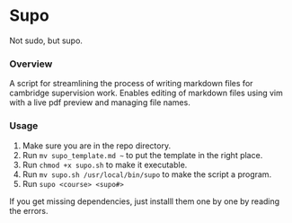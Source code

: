 # Supo
Not sudo, but supo.

### Overview
A script for streamlining the process of writing markdown files for cambridge supervision work.
Enables editing of markdown files using vim with a live pdf preview and managing file names.

### Usage
1. Make sure you are in the repo directory.
2. Run `mv supo_template.md ~` to put the template in the right place.
3. Run `chmod +x supo.sh` to make it executable.
4. Run `mv supo.sh /usr/local/bin/supo` to make the script a program.
5. Run `supo <course> <supo#>`

If you get missing dependencies, just installl them one by one by reading the errors.
